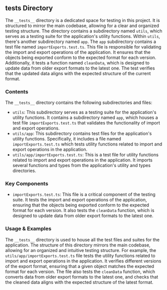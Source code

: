 
## **tests** Directory

The `__tests__` directory is a dedicated space for testing in this project. It is structured to mirror the main codebase, allowing for a clear and organized testing structure. The directory contains a subdirectory named `utils`, which serves as a testing suite for the application's utility functions. Within `utils`, there's another subdirectory named `app`. The `app` subdirectory contains a test file named `importExports.test.ts`. This file is responsible for validating the import and export operations of the application. It ensures that the objects being exported conform to the expected format for each version. Additionally, it tests a function named `cleanData`, which is designed to update data from older export formats to the latest one. The test verifies that the updated data aligns with the expected structure of the current format.

### Contents

The `__tests__` directory contains the following subdirectories and files:

- `utils`: This subdirectory serves as a testing suite for the application's utility functions. It contains a subdirectory named `app`, which houses a test file `importExports.test.ts` that validates the functionality of import and export operations.
- `utils/app`: This subdirectory contains test files for the application's utility functions. Specifically, it includes a file named `importExports.test.ts` which tests utility functions related to import and export operations in the application.
- `utils/app/importExports.test.ts`: This is a test file for utility functions related to import and export operations in the application. It imports several functions and types from the application's utility and types directories.

### Key Components

- `importExports.test.ts`: This file is a critical component of the testing suite. It tests the import and export operations of the application, ensuring that the objects being exported conform to the expected format for each version. It also tests the `cleanData` function, which is designed to update data from older export formats to the latest one.

### Usage & Examples

The `__tests__` directory is used to house all the test files and suites for the application. The structure of this directory mirrors the main codebase, allowing for an organized and intuitive testing structure. For example, the `utils/app/importExports.test.ts` file tests the utility functions related to import and export operations in the application. It verifies different versions of the export format, ensuring that a given object matches the expected format for each version. The file also tests the `cleanData` function, which converts data from older export formats to the latest one, and checks that the cleaned data aligns with the expected structure of the latest format.
